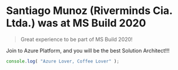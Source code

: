 # Santiago Munoz (Riverminds Cia. Ltda.) was at MS Build 2020

> Great experience to be part of MS Build 2020!

Join to Azure Platform, and you will be the best Solution Architect!!!

```js
console.log( "Azure Lover, Coffee Lover" );
```
